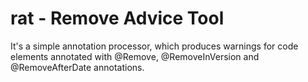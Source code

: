 # rat - Remove Advice Tool
It's a simple annotation processor, which produces warnings for code elements annotated with @Remove, @RemoveInVersion and @RemoveAfterDate annotations.